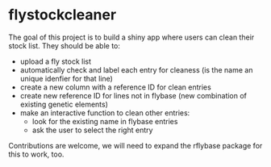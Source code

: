 # flystockcleaner

The goal of this project is to build a shiny app where users can clean their stock list. They should be able to:

- upload a fly stock list
- automatically check and label each entry for cleaness (is the name an unique idenfier for that line)
- create a new column with a reference ID for clean entries
- create new reference ID for lines not in flybase (new combination of existing genetic elements)  
- make an interactive function to clean other entries:
  - look for the existing name in flybase entries
  - ask the user to select the right entry
  
  
Contributions are welcome, we will need to expand the rflybase package for this to work, too.